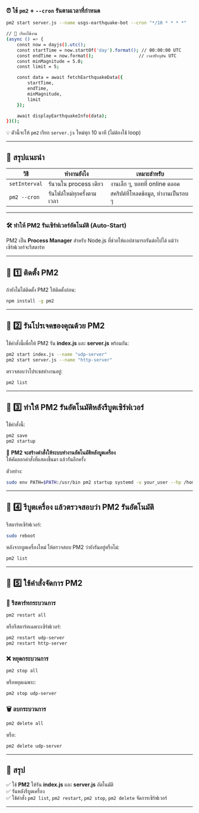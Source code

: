 ### ⏰ ใช้ `pm2` + `--cron` รันตามเวลาที่กำหนด

```bash
pm2 start server.js --name usgs-earthquake-bot --cron "*/10 * * * *"

// 🚀 เรียกใช้งาน
(async () => {
    const now = dayjs().utc();
    const startTime = now.startOf('day').format(); // 00:00:00 UTC
    const endTime = now.format();                 // เวลาปัจจุบัน UTC
    const minMagnitude = 5.0;
    const limit = 5;

    const data = await fetchEarthquakeData({
        startTime,
        endTime,
        minMagnitude,
        limit
    });

    await displayEarthquakeInfo(data);
})();

```

💡 ตัวนี้จะให้ `pm2` เรียก `server.js` ใหม่ทุก 10 นาที (ไม่ต้องใช้ loop)

---

## 🧭 สรุปแนะนำ

| วิธี          | ทำงานยังไง                 | เหมาะสำหรับ                          |
| ------------- | -------------------------- | ------------------------------------ |
| `setInterval` | รันวนใน process เดียว      | งานเล็ก ๆ, บอทที่ online ตลอด        |
| `pm2 --cron`  | รันไฟล์ใหม่ทุกครั้งตามเวลา | สคริปต์ที่โหลดข้อมูล, ทำงานเป็นรอบ ๆ |

---

### 🛠 ทำให้ **PM2** รันเซิร์ฟเวอร์อัตโนมัติ (Auto-Start)

PM2 เป็น **Process Manager** สำหรับ Node.js ที่ช่วยให้แอปสามารถรันต่อไปได้ แม้ว่าเซิร์ฟเวอร์จะรีสตาร์ท

---

## 🚀 1️⃣ ติดตั้ง PM2

ถ้ายังไม่ได้ติดตั้ง PM2 ให้ติดตั้งก่อน:

```bash
npm install -g pm2
```

---

## 🚀 2️⃣ รันโปรเจคของคุณด้วย PM2

ใช้คำสั่งนี้เพื่อให้ PM2 รัน **index.js** และ **server.js** พร้อมกัน:

```bash
pm2 start index.js --name "udp-server"
pm2 start server.js --name "http-server"
```

ตรวจสอบว่าโปรเซสทำงานอยู่:

```bash
pm2 list
```

---

## 🚀 3️⃣ ทำให้ PM2 รันอัตโนมัติหลังรีบูตเซิร์ฟเวอร์

ใช้คำสั่งนี้:

```bash
pm2 save
pm2 startup
```

📌 **PM2 จะสร้างคำสั่งให้ระบบทำงานอัตโนมัติหลังบูตเครื่อง**  
ให้คัดลอกคำสั่งที่แสดงขึ้นมา แล้วรันอีกครั้ง

ตัวอย่าง:

```bash
sudo env PATH=$PATH:/usr/bin pm2 startup systemd -u your_user --hp /home/your_user
```

---

## 🚀 4️⃣ รีบูตเครื่อง แล้วตรวจสอบว่า PM2 รันอัตโนมัติ

รีสตาร์ทเซิร์ฟเวอร์:

```bash
sudo reboot
```

หลังจากบูตเครื่องใหม่ ให้ตรวจสอบ PM2 ว่ายังรันอยู่หรือไม่:

```bash
pm2 list
```

---

## 🚀 5️⃣ ใช้คำสั่งจัดการ PM2

### 🔄 รีสตาร์ทกระบวนการ

```bash
pm2 restart all
```

หรือรีสตาร์ทเฉพาะเซิร์ฟเวอร์:

```bash
pm2 restart udp-server
pm2 restart http-server
```

### ❌ หยุดกระบวนการ

```bash
pm2 stop all
```

หรือหยุดเฉพาะ:

```bash
pm2 stop udp-server
```

### 🗑 ลบกระบวนการ

```bash
pm2 delete all
```

หรือ:

```bash
pm2 delete udp-server
```

---

## 🎯 สรุป

✅ ใช้ **PM2** ให้รัน **index.js** และ **server.js** อัตโนมัติ  
✅ รันหลังรีบูตเครื่อง  
✅ ใช้คำสั่ง `pm2 list`, `pm2 restart`, `pm2 stop`, `pm2 delete` จัดการเซิร์ฟเวอร์

---
